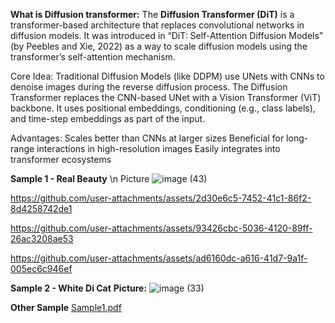 **What is Diffusion transformer:** 
The **Diffusion Transformer (DiT)** is a transformer-based architecture that replaces convolutional networks in diffusion models. It was introduced in “DiT: Self-Attention Diffusion
Models” (by Peebles and Xie, 2022) as a way to scale diffusion models using the transformer’s self-attention mechanism.

Core Idea:
Traditional Diffusion Models (like DDPM) use UNets with CNNs to denoise images during the reverse diffusion process.
The Diffusion Transformer replaces the CNN-based UNet with a Vision Transformer (ViT) backbone.
It uses positional embeddings, conditioning (e.g., class labels), and time-step embeddings as part of the input.

Advantages:
Scales better than CNNs at larger sizes
Beneficial for long-range interactions in high-resolution images
Easily integrates into transformer ecosystems


**Sample 1 - Real Beauty**
\n Picture
![image (43)](https://github.com/user-attachments/assets/ea13d6d8-d953-4848-bf08-6269c946b28b)

https://github.com/user-attachments/assets/2d30e6c5-7452-41c1-86f2-8d4258742de1




https://github.com/user-attachments/assets/93426cbc-5036-4120-89ff-26ac3208ae53



https://github.com/user-attachments/assets/ad6160dc-a616-41d7-9a1f-005ec6c946ef

**Sample 2 - White Di Cat**
**Picture:** 
![image (33)](https://github.com/user-attachments/assets/e26f05e2-273d-4fac-b514-95abbcf39c5b)

**Other Sample**
[Sample1.pdf](https://github.com/user-attachments/files/19902270/Sample1.pdf)
